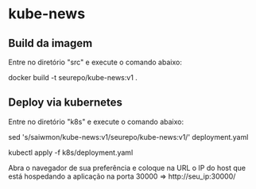 # kube-news

## Build da imagem
Entre no diretório "src" e execute o comando abaixo:

docker build -t seurepo/kube-news:v1 .

## Deploy via kubernetes
Entre no diretório "k8s" e execute o comando abaixo:

sed 's/saiwmon\/kube-news:v1/seurepo\/kube-news:v1/' deployment.yaml

kubectl apply -f k8s/deployment.yaml

Abra o navegador de sua preferência e coloque na URL o IP do host que está hospedando a aplicação na porta 30000 => http://seu_ip:30000/